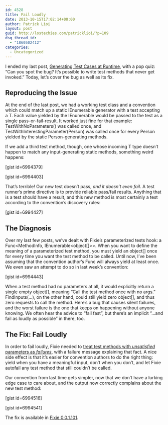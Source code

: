 ```yaml
---
id: 4528
title: Fail Loudly
date: 2013-10-15T17:02:14+00:00
author: Patrick Lioi
layout: post
guid: http://lostechies.com/patricklioi/?p=109
dsq_thread_id:
  - "1860502412"
categories:
  - Uncategorized
---
```

I ended my last post, [Generating Test Cases at Runtime](http://lostechies.com/patricklioi/2013/10/09/generating-test-cases-at-runtime/), with a pop quiz: &#8220;Can you spot the bug? It’s possible to write test methods that never get invoked.&#8221; Today, let&#8217;s cover the bug as well as its fix.

## Reproducing the Issue

At the end of the last post, we had a working test class and a convention which could match up a static IEnumerable<T> generator with a test accepting a T. Each value yielded by the IEnumerable<T> would be passed to the test as a single pass-or-fail-result. It worked just fine for that example: TestWithNoParameters() was called once, and TestWithInterestingParameter(Person) was called once for every Person yielded by the static Person-generating methods.

If we add a third test method, though, one whose incoming T type doesn&#8217;t happen to match any input-generating static methods, something weird happens:

[gist id=6994379]

[gist id=6994403]

That&#8217;s terrible! Our new test doesn&#8217;t pass, _and it doesn&#8217;t even fail_. A test runner&#8217;s prime directive is to provide reliable pass/fail results. Anything that is a test should have a result, and this new method is most certainly a test according to the convention&#8217;s discovery rules:

[gist id=6994427]

## The Diagnosis

Over my last few posts, we&#8217;ve dealt with Fixie&#8217;s parameterized tests hook: a Func<MethodInfo, IEnumerable<object[]>>. When you want to define the meaning of a parameterized test method, you must yield an object[] once for every time you want the test method to be called. Until now, I&#8217;ve been assuming that the convention author&#8217;s Func will always yield at least once. We even saw an attempt to do so in last week&#8217;s convention:

[gist id=6994443]

When a test method had no parameters at all, it would explicitly return a single empty object[], meaning &#8220;Call the test method once with no args.&#8221; FindInputs(&#8230;), on the other hand, could still yield zero object[], and thus zero requests to call the method. Here&#8217;s a bug that causes silent failures, and the worst failure is the one that keeps on happening without anyone knowing. We often hear the advice to &#8220;fail fast&#8221;, but there&#8217;s an implicit &#8220;&#8230;and fail as loudly as possible&#8221; in there, too.

## The Fix: Fail Loudly

In order to fail loudly, Fixie needed to [treat test methods with _unsatisfied_ parameters as _failures_](https://github.com/plioi/fixie/commit/006f3a74e0f47222e1e44b8f192d44d70172a788), with a failure message explaining that fact. A nice side effect is that it&#8217;s easier for convention authors to do the right thing: yield when you have a meaningful input, don&#8217;t when you don&#8217;t, and let Fixie autofail any test method that still couldn&#8217;t be called.

Our convention from last time gets simpler, now that we don&#8217;t have a lurking edge case to care about, and the output now correctly complains about the new test method:

[gist id=6994516]

[gist id=6994541]

The fix is available in [Fixie 0.0.1.101](http://www.nuget.org/packages/Fixie/0.0.1.101).